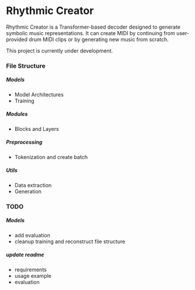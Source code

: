 # Rhythmic Creator

Rhythmic Creator is a Transformer-based decoder designed to 
generate symbolic music representations.
It can create MIDI by continuing from user-provided drum MIDI clips 
or by generating new music from scratch.

This project is currently under development.


### File Structure

##### Models 
- Model Architectures 
- Training

##### Modules
- Blocks and Layers

##### Preprocessing
- Tokenization and create batch

##### Utils
- Data extraction
- Generation

### TODO

##### Models
- add evaluation
- cleanup training and reconstruct file structure

##### update readme
- requirements 
- usage example
- evaluation 
